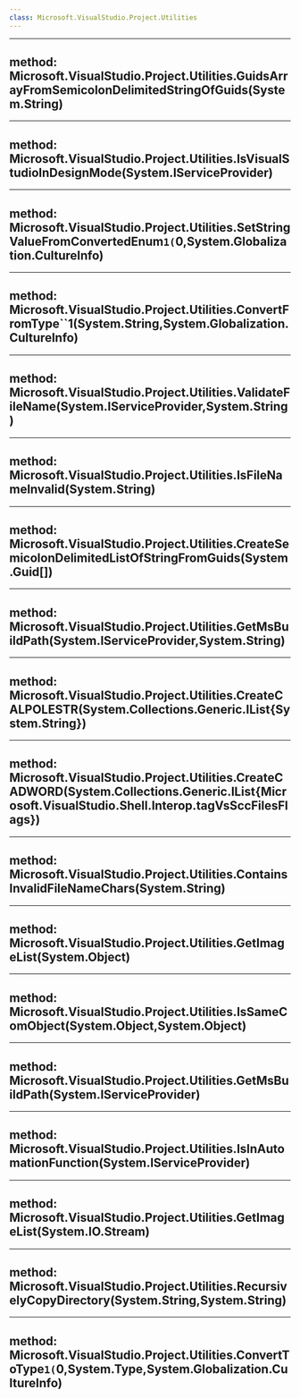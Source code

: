 ```yaml
---
class: Microsoft.VisualStudio.Project.Utilities
---
```


---
method: Microsoft.VisualStudio.Project.Utilities.GuidsArrayFromSemicolonDelimitedStringOfGuids(System.String)
---

---
method: Microsoft.VisualStudio.Project.Utilities.IsVisualStudioInDesignMode(System.IServiceProvider)
---

---
method: Microsoft.VisualStudio.Project.Utilities.SetStringValueFromConvertedEnum``1(``0,System.Globalization.CultureInfo)
---

---
method: Microsoft.VisualStudio.Project.Utilities.ConvertFromType``1(System.String,System.Globalization.CultureInfo)
---

---
method: Microsoft.VisualStudio.Project.Utilities.ValidateFileName(System.IServiceProvider,System.String)
---

---
method: Microsoft.VisualStudio.Project.Utilities.IsFileNameInvalid(System.String)
---

---
method: Microsoft.VisualStudio.Project.Utilities.CreateSemicolonDelimitedListOfStringFromGuids(System.Guid[])
---

---
method: Microsoft.VisualStudio.Project.Utilities.GetMsBuildPath(System.IServiceProvider,System.String)
---

---
method: Microsoft.VisualStudio.Project.Utilities.CreateCALPOLESTR(System.Collections.Generic.IList{System.String})
---

---
method: Microsoft.VisualStudio.Project.Utilities.CreateCADWORD(System.Collections.Generic.IList{Microsoft.VisualStudio.Shell.Interop.tagVsSccFilesFlags})
---

---
method: Microsoft.VisualStudio.Project.Utilities.ContainsInvalidFileNameChars(System.String)
---

---
method: Microsoft.VisualStudio.Project.Utilities.GetImageList(System.Object)
---

---
method: Microsoft.VisualStudio.Project.Utilities.IsSameComObject(System.Object,System.Object)
---

---
method: Microsoft.VisualStudio.Project.Utilities.GetMsBuildPath(System.IServiceProvider)
---

---
method: Microsoft.VisualStudio.Project.Utilities.IsInAutomationFunction(System.IServiceProvider)
---

---
method: Microsoft.VisualStudio.Project.Utilities.GetImageList(System.IO.Stream)
---

---
method: Microsoft.VisualStudio.Project.Utilities.RecursivelyCopyDirectory(System.String,System.String)
---

---
method: Microsoft.VisualStudio.Project.Utilities.ConvertToType``1(``0,System.Type,System.Globalization.CultureInfo)
---

